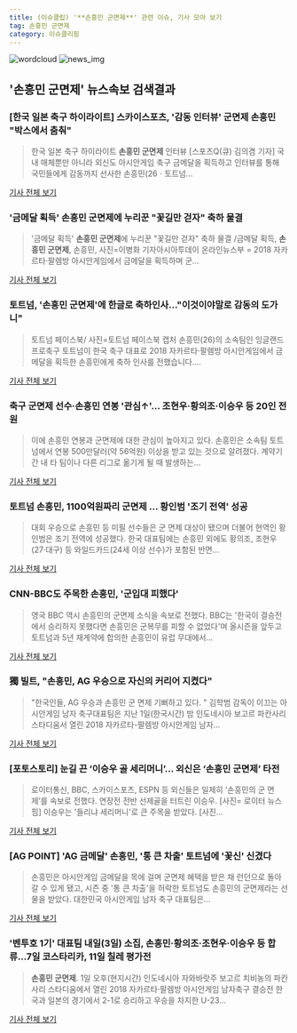 ```yaml
---
title: (이슈클립) '**손흥민 군면제**' 관련 이슈, 기사 모아 보기
tag: 손흥민 군면제
category: 이슈클리핑
---
```

![wordcloud](https://s3.ap-northeast-2.amazonaws.com/lyrics101-wordcloud/2018-09-02-1535847123.png)
![news_img](https://user-images.githubusercontent.com/42597476/44507050-1206f400-a6e4-11e8-8d98-7ffbfebb353f.png)
## **'**손흥민 군면제**'** 뉴스속보 검색결과
### [한국 일본 축구 하이라이트] 스카이스포츠, '감동 인터뷰' 군면제 손흥민 "박스에서 춤춰"

>한국 일본 축구 하이라이트 **손흥민 군면제** 인터뷰 [스포츠Q(큐) 김의겸 기자] 국내 매체뿐만 아니라 외신도 아시안게임 축구 금메달을 획득하고 인터뷰를 통해 국민들에게 감동까지 선사한 손흥민(26ㆍ토트넘...

<a href="http://www.sportsq.co.kr/news/articleView.html?idxno=301079" target="_blank">기사 전체 보기</a>

### '금메달 획득' **손흥민 군면제**에 누리꾼 "꽃길만 걷자" 축하 물결

>'금메달 획득' **손흥민 군면제**에 누리꾼 "꽃길만 걷자" 축하 물결 /금메달 획득, **손흥민 군면제**, 손흥민, 사진=이병화 기자아시아투데이 온라인뉴스부 = 2018 자카르타·팔렘방 아시안게임에서 금메달을 획득하며 군...

<a href="http://www.asiatoday.co.kr/view.php?key=20180902000833519" target="_blank">기사 전체 보기</a>

### 토트넘, '**손흥민 군면제**'에 한글로 축하인사…"이것이야말로 감동의 도가니"

>토트넘 페이스북/ 사진=토트넘 페이스북 캡처 손흥민(26)의 소속팀인 잉글랜드 프로축구 토트넘이 한국 축구 대표로 2018 자카르타·팔렘방 아시안게임에서 금메달을 획득한 손흥민에게 축하 인사를 전했습니다....

<a href="http://mbn.mk.co.kr/pages/news/newsView.php?category=mbn00011&news_seq_no=3624538" target="_blank">기사 전체 보기</a>

### 축구 군면제 선수·손흥민 연봉 '관심↑'… 조현우·황의조·이승우 등 20인 전원

>이에 손흥민 연봉과 군면제에 대한 관심이 높아지고 있다. 손흥민은 소속팀 토트넘에서 연봉 500만달러(약 56억원) 이상을 받고 있는 것으로 알려졌다. 계약기간 내 타 팀이나 다른 리그로 옮기게 될 때 발생하는...

<a href="http://www.topdaily.kr/news/articleView.html?idxno=55116" target="_blank">기사 전체 보기</a>

### 토트넘 손흥민, 1100억원짜리 군면제 … 황인범 '조기 전역' 성공

>대회 우승으로 손흥민 등 미필 선수들은 군 면제 대상이 됐으며 더불어 현역인 황인범은 조기 전역에 성공했다. 한국 대표팀에는 손흥민 외에도 황의조, 조현우(27·대구) 등 와일드카드(24세 이상 선수)가 포함된 반면...

<a href="http://news.hankyung.com/article/2018090209127" target="_blank">기사 전체 보기</a>

### CNN-BBC도 주목한 손흥민, '군입대 피했다'

>영국 BBC 역시 손흥민의 군면제 소식을 속보로 전했다. BBC는 '한국이 결승전에서 승리하지 못했다면 손흥민은 군복무를 피할 수 없었다'며 올시즌을 앞두고 토트넘과 5년 재계약에 합의한 손흥민이 유럽 무대에서...

<a href="http://www.mydaily.co.kr/new_yk/html/read.php?newsid=201809020634621210&ext=na" target="_blank">기사 전체 보기</a>

### 獨 빌트, "손흥민, AG 우승으로 자신의 커리어 지켰다"

>"한국인들, AG 우승과 손흥민 군 면제 기뻐하고 있다. "  김학범 감독이 이끄는 아시안게임 남자 축구대표팀은 지난 1일(한국시간) 밤 인도네시아 보고르 파칸사리 스타디움서 열린 2018 자카르타-팔렘방 아시안게임 남자...

<a href="http://www.osen.co.kr/article/G1110980378" target="_blank">기사 전체 보기</a>

### [포토스토리] 눈길 끈 ‘이승우 골 세리머니’... 외신은 ‘**손흥민 군면제**’ 타전

>로이터통신, BBC, 스카이스포츠, ESPN 등 외신들은 일제히 ‘손흥민의 군 면제’를 속보로 전했다.   연장전 전반 선제골을 터트린 이승우. [사진= 로이터 뉴스핌] 이승우는 '들리냐 세리머니'로 큰 주목을 받았다. [사진...

<a href="http://www.newspim.com/news/view/20180902000001" target="_blank">기사 전체 보기</a>

### [AG POINT] 'AG 금메달' 손흥민, '통 큰 차출' 토트넘에 '꽃신' 신겼다

>손흥민은 아시안게임 금메달을 목에 걸며 군면제 혜택을 받은 채 런던으로 돌아갈 수 있게 됐고, 시즌 중 '통 큰 차출'을 허락한 토트넘도 손흥민의 군면제라는 선물을 받았다. 대한민국 아시안게임 남자 축구 대표팀은...

<a href="http://www.interfootball.co.kr/news/articleView.html?idxno=237702" target="_blank">기사 전체 보기</a>

### '벤투호 1기' 대표팀 내일(3일) 소집, 손흥민·황의조·조현우·이승우 등 합류…7일 코스타리카, 11일 칠레 평가전

>**손흥민 군면제**. 1일 오후(현지시간) 인도네시아 자와바랏주 보고르 치비농의 파칸사리 스타디움에서 열린 2018 자카르타·팔렘방 아시안게임 남자축구 결승전 한국과 일본의 경기에서 2-1로 승리하고 우승을 차지한 U-23...

<a href="http://www.kyeongin.com/main/view.php?key=20180902010000126" target="_blank">기사 전체 보기</a>


